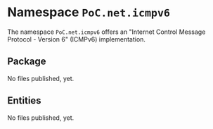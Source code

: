 # Namespace `PoC.net.icmpv6`

The namespace `PoC.net.icmpv6` offers an "Internet Control Message Protocol - Version 6" (ICMPv6) implementation. 

## Package

No files published, yet.


## Entities

No files published, yet.
